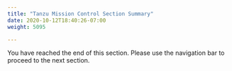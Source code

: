 ```yaml
---
title: "Tanzu Mission Control Section Summary"
date: 2020-10-12T18:40:26-07:00
weight: 5095

---
```

You have reached the end of this section. Please use the navigation bar to proceed to the next section.